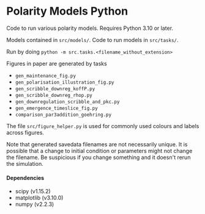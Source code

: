 # Polarity Models Python
Code to run various polarity models. Requires Python 3.10 or later.

Models contained in `src/models/`.
Code to run models in `src/tasks/`.

Run by doing ```python -m src.tasks.<filename_without_extension>```

Figures in paper are generated by tasks
- `gen_maintenance_fig.py`
- `gen_polarisation_illustration_fig.py`
- `gen_scribble_downreg_koffP.py`
- `gen_scribble_downreg_rhop.py`
- `gen_downregulation_scribble_and_pkc.py`
- `gen_emergence_timeslice_fig.py`
- `comparison_par3addition_goehring.py`

The file `src/figure_helper.py` is used for commonly used colours and labels across figures.

Note that generated savedata filenames are not necessarily unique. It is possible that a change to initial condition or parameters might not change the filename. Be suspicious if you change something and it doesn't rerun the simulation.

#### Dependencies
- scipy (v1.15.2)
- matplotlib (v3.10.0)
- numpy (v2.2.3)

